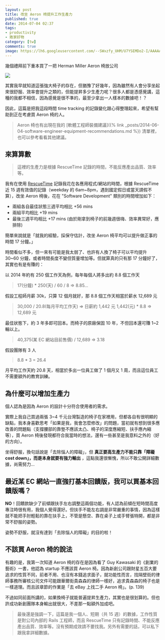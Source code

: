 ```yaml
---
layout: post
title: 改坐 Aeron 椅提升工作生產力
published: true
date: 2014-07-04 02:37
tags:
- productivity
- 敗家好物
category: [tw]
comments: true
image: https://lh6.googleusercontent.com/--SWxzfy_UHM/U7YSEMDo2-I/AAAAAAAAB1w/xnoUt9IXUyY/w800-h598-no/aeron-in-office.jpg
---
```


幾個禮拜前下重本買了一把 Herman Miller Aeron 椅放公司

![](https://lh6.googleusercontent.com/--SWxzfy_UHM/U7YSEMDo2-I/AAAAAAAAB1w/xnoUt9IXUyY/w800-h598-no/aeron-in-office.jpg)

其實我早就知道這張強大椅子的存在，但猶豫了好幾年，因為雖然有人會分享坐起來很舒服、效率會提升之類的，但能提昇多少生產力呢？很多人都是憑感覺講，這種的我都不相信，因為感覺是很不準的，最至少拿出一人樣本的數據吧！？

因此，這篇是把我這段時間 time tracking 的記錄變化跟心得整理起來，希望有幫助到正在考慮買 Aeron 椅的人。

> Aeron 椅也有出現在我的 [軟體工程師裝備建議]({% link _posts/2014-06-04-software-engineer-equipment-recommendations.md %}) 清單裡，也可以參考看看其他建議。

## 來算算數

> 這裡的生產力是根據 RescueTime 記錄的時間，不能反應產出品質、效率等。

我有在使用 [RescueTime](https://www.rescuetime.com/) 記錄我花在各應用程式/網站的時間，根據 RescueTime 近 15 週有效值的記錄（weekday 的 6am~8pm，遇到國定假日或當天請假不算），改坐 Aeron 椅後，花在 "Software Development" 類別的時間增加如下：

* 兩組各自最佳狀態三週平均相比 +56 mins
* 兩組平均相比 +19 mins
* 最後三週平均相比 +17 mins (由於剛拿到椅子的前幾週很嗨、效率異常好，應排除)

簡單來說就是「就我的經驗，採保守估計，改坐 Aeron 椅平均可以提升做正事的時間 17 分鐘。」

時間看似不多，但一來有可能是我太弱了、也許有人換了椅子可以平均提升 30~60 分鐘，或者時間長度不變但質量增加等。但就算真的只有那 17 分鐘好了，其實也有是有賺的：

以 2014 年約有 250 個工作天為例，每年每個人將多出約 8.8 個工作天

> 17(分鐘) * 250(天) / 60 / 8 => 8.85...

假設工程師月薪 30k，只算 12 個月就好，那 8.8 個工作天相當於薪水 12,689 元

> 30,000 / 20.8(每月平均工作天) => 日薪約 1,442 元
> 1,442(元) * 8.8 => 12,689 元

最佳狀態下，約 3 年多即可回本。而椅子的原廠保固 10 年，不但回本還可賺 1~2 輪以上。

> 40,375(某 EC 網站目前售價) / 12,689 => 3.18

假設團隊有 3 人

> 8.8 * 3 = 26.4

月平均工作天約 20.8 天，相當於多出一位員工做了 1 個月又 1 周，而且這位員工不需要額外的教育訓練。

## 為什麼可以增加生產力

個人認為是因為 Aeron 的設計十分符合使用者的需求。

實際上我自己買過兩張 3~4 千元台灣製造的椅子在家裡用，但都各自有很明顯的缺點，我本身喜歡思考「如果是我，我會怎麼修改」的問題，當初就有想到很多應改善的問題點（支撐腰部的靠墊不應該太凸、椅子的深度應縮短、扶手應內縮等），買 Aeron 椅後發現都符合我當時的想法，還有一些甚至是我意料之外的（好的方向）。

坐得舒服，換句話說是「去除惱人的障礙」，但 **真正要高生產力不能只靠「障礙 cost down」，而是本身就要有強力輸出** ，這點我還很慚愧，所以不敢公開詳細數據，尚需努力...

## 最近某 EC 網站一直強打基本回饋版，我可以買基本回饋版嗎？

**NO**！回饋款缺少了前傾跟扶手左右調整這兩個功能，有人認為前傾在短時間高度專注時很有用，我個人覺得還好。但扶手不能左右調是非常嚴重的事情，因為這樣就不能把手肘輕鬆的靠在扶手上，不管是懸空、靠在桌子上或手臂張特開，都是非常不舒服的姿勢。

姿勢不舒服，就沒有達到「去除惱人的障礙」的目的啦！

## 不該買 Aeron 椅的說法

有趣的是，我第一次知道 Aeron 椅的存在是因為看了 Guy Kawasaki 的《創業的藝術》一書，他認為 startup 不應該買 Aeron 椅。因為新創公司跟財星五百大要追求的性質不同，前者不用、也沒有本錢追求面子，就功能性而言，找隔壁街的律師事務所審核公司文件可能跟華爾街貴森森的律師一樣好，追求貴森森的椅子也是一樣道理。而且該章節的作業是「去 eBay 上找二手 Aeron 椅」。(p. 139)

不過如同前面所講的，如果換椅子就能普遍提昇生產力，其實也是很划算的。但也許成功新創團隊本身輸出就很大，不差那一點額外加成吧。

> 最後還是強調一下，這篇是我一個人、短期（共 15 週）的數據，工作性質是對公司內部的 Rails 工程師，而且 RescueTime 只有記錄時間、不能反應產出品質、效率等。沒有預期成效請不要找我。另外有需要的話，可以私下跟我拿詳細數據。
